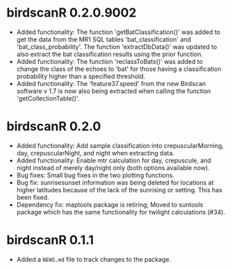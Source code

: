 # birdscanR 0.2.0.9002
* Added functionality: The function 'getBatClassification()' was added to get the data from the MR1 SQL tables 'bat_classification' and 'bat_class_probability'. The function 'extractDbData()' was updated to also extract the bat classification results using the prior function.
* Added functionality: The function 'reclassToBats()' was added to change the class of the echoes to 'bat' for those having a classification probability higher than a specified threshold.
* Added functionality: The 'feature37.speed' from the new Birdscan software v 1.7 is now also being extracted when calling the function 'getCollectionTable()'.

# birdscanR 0.2.0
* Added functionality: Add sample classification into crepuscularMorning, day, crepuscularNight, and night when extracting data. 
* Added functionality: Enable mtr calculation for day, crepuscule, and night instead of merely day/night only (both options available now).  
* Bug fixes: Small bug fixes in the two plotting functions.
* Bug fix: sunrisesunset information was being deleted for locations at higher latitudes because of the lack of the sunrising or setting. This has been fixed.
* Dependency fix: maptools package is retiring; Moved to suntools package which has the same functionality for twilight calculations (#34).

# birdscanR 0.1.1

* Added a `NEWS.md` file to track changes to the package.
